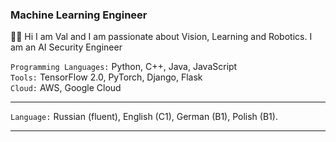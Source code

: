 ### Machine Learning Engineer
👋🏻 Hi I am Val and I am passionate about Vision, Learning and Robotics. I am an AI Security Engineer

`Programming Languages:` Python, C++, Java, JavaScript <br />
`Tools:` TensorFlow 2.0, PyTorch, Django, Flask<br />
`Cloud:` AWS, Google Cloud <br />
<hr />

`Language:` Russian (fluent), English (C1), German (B1), Polish (B1).
<hr />
